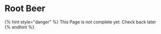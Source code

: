 # Root Beer

{% hint style="danger" %}
This Page is not complete yet. Check back later
{% endhint %}

